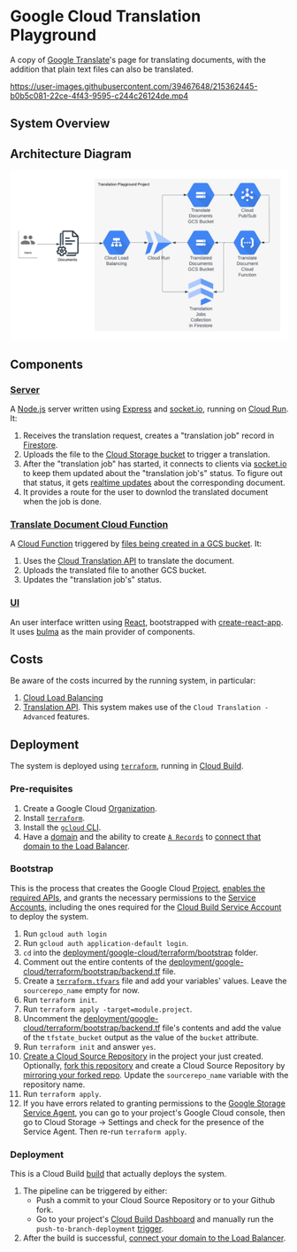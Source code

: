 # Google Cloud Translation Playground

A copy of [Google Translate](https://translate.google.ca/?sl=auto&tl=en&op=docs)'s page for translating documents, with the addition that plain text files can also be translated.


https://user-images.githubusercontent.com/39467648/215362445-b0b5c081-22ce-4f43-9595-c244c26124de.mp4


## System Overview

## Architecture Diagram

![system architecture diagram](./images/system-architecture-diagram.png)

## Components

### [Server](./server)

A [Node.js](https://nodejs.org) server written using [Express](https://expressjs.com/) and [socket.io](https://socket.io/), running on [Cloud Run](https://cloud.google.com/run/docs/overview/what-is-cloud-run). It:

1. Receives the translation request, creates a "translation job" record in [Firestore](https://firebase.google.com/docs/firestore).
1. Uploads the file to the [Cloud Storage bucket](https://cloud.google.com/storage/docs/buckets) to trigger a translation.
1. After the "translation job" has started, it connects to clients via [socket.io](https://socket.io/docs/v4/) to keep them updated about the "translation job's" status. To figure out that status, it gets [realtime updates](https://firebase.google.com/docs/firestore/query-data/listen) about the corresponding document.
1. It provides a route for the user to downlod the translated document when the job is done.

### [Translate Document Cloud Function](./cloud-functions/translate-document)

A [Cloud Function](https://cloud.google.com/functions/docs/concepts/overview) triggered by [files being created in a GCS bucket](https://cloud.google.com/functions/docs/calling/storage). It:

1. Uses the [Cloud Translation API](https://cloud.google.com/translate/docs/reference/rest) to translate the document.
1. Uploads the translated file to another GCS bucket.
1. Updates the "translation job's" status.

### [UI](./server/ui)

An user interface written using [React](https://reactjs.org/), bootstrapped with [create-react-app](https://create-react-app.dev/). It uses [bulma](https://react-bulma.dev/en) as the main provider of components.

## Costs

Be aware of the costs incurred by the running system, in particular:

1. [Cloud Load Balancing](https://cloud.google.com/vpc/network-pricing#lb)
1. [Translation API](https://cloud.google.com/translate/pricing). This system makes use of the `Cloud Translation - Advanced` features.

## Deployment

The system is deployed using [`terraform`](https://www.terraform.io/), running in [Cloud Build](https://cloud.google.com/build/docs/overview).

### Pre-requisites

1. Create a Google Cloud  [Organization](https://cloud.google.com/resource-manager/docs/creating-managing-organization).
1. Install [`terraform`](https://developer.hashicorp.com/terraform/downloads).
1. Install the [`gcloud` CLI](https://cloud.google.com/sdk/docs/install).
1. Have a [domain](https://en.wikipedia.org/wiki/Domain_name) and the ability to create [`A Records`](https://support.google.com/a/answer/2576578?hl=en#zippy=%2Cconfigure-a-records-now) to [connect that domain to the Load Balancer](https://cloud.google.com/load-balancing/docs/https/setup-global-ext-https-serverless#update_dns).

### Bootstrap

This is the process that creates the Google Cloud [Project](https://cloud.google.com/resource-manager/docs/creating-managing-projects), [enables the required APIs](https://cloud.google.com/apis/docs/getting-started), and grants the necessary permissions to the [Service Accounts](https://cloud.google.com/iam/docs/service-accounts), including the ones required for the [Cloud Build Service Account](https://cloud.google.com/build/docs/cloud-build-service-account) to deploy the system.

1. Run `gcloud auth login`
1. Run `gcloud auth application-default login`.
1. `cd` into the [deployment/google-cloud/terraform/bootstrap](./deployment/google-cloud/terraform/bootstrap) folder.
1. Comment out the entire contents of the [deployment/google-cloud/terraform/bootstrap/backend.tf](deployment/google-cloud/terraform/bootstrap/backend.tf) file.
1. Create a [`terraform.tfvars`](https://developer.hashicorp.com/terraform/language/values/variables#variable-definitions-tfvars-files) file and add your variables' values. Leave the `sourcerepo_name` empty for now.
1. Run `terraform init`.
1. Run `terraform apply -target=module.project`.
1. Uncomment the [deployment/google-cloud/terraform/bootstrap/backend.tf](deployment/google-cloud/terraform/bootstrap/backend.tf) file's contents and add the value of the `tfstate_bucket` output as the value of the `bucket` attribute.
1. Run `terraform init` and answer `yes`.
1. [Create a Cloud Source Repository](https://cloud.google.com/source-repositories/docs/creating-an-empty-repository#gcloud) in the project your just created. Optionally, [fork this repository](https://docs.github.com/en/get-started/quickstart/fork-a-repo) and create a Cloud Source Repository by [mirroring your forked repo](https://cloud.google.com/source-repositories/docs/mirroring-a-github-repository). Update the `sourcerepo_name` variable with the repository name.
1. Run `terraform apply`.
1. If you have errors related to granting permissions to the [Google Storage Service Agent](https://cloud.google.com/iam/docs/service-agents), you can go to your project's Google Cloud console, then go to Cloud Storage -> Settings and check for the presence of the Service Agent. Then re-run `terraform apply`.

### Deployment

This is a Cloud Build [build](https://cloud.google.com/build/docs/overview#how_builds_work) that actually deploys the system.

1. The pipeline can be triggered by either:
    * Push a commit to your Cloud Source Repository or to your Github fork.
    * Go to your project's [Cloud Build Dashboard](https://console.cloud.google.com/cloud-build/triggers) and manually run the `push-to-branch-deployment` [trigger](https://cloud.google.com/build/docs/triggers).
1. After the build is successful, [connect your domain to the Load Balancer](https://cloud.google.com/load-balancing/docs/https/setup-global-ext-https-serverless#update_dns).
